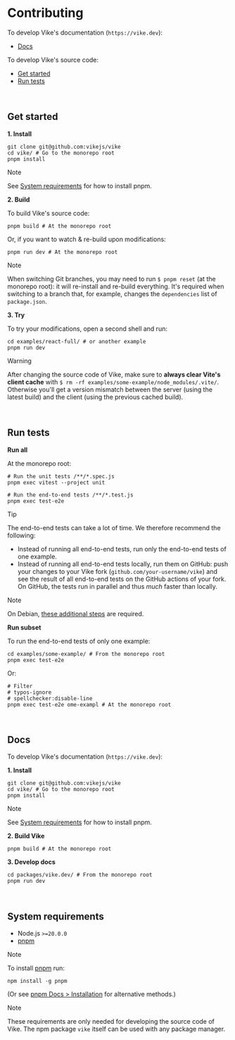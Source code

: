 # Contributing

To develop Vike's documentation (`https://vike.dev`):

- [Docs](#docs)

To develop Vike's source code:

- [Get started](#get-started)
- [Run tests](#run-tests)

<br/>


## Get started

**1. Install**

```shell
git clone git@github.com:vikejs/vike
cd vike/ # Go to the monorepo root
pnpm install
```

> [!NOTE]
> See [System requirements](#system-requirements) for how to install pnpm.

**2. Build**

To build Vike's source code:

```shell
pnpm build # At the monorepo root
```

Or, if you want to watch & re-build upon modifications:

```shell
pnpm run dev # At the monorepo root
```

> [!NOTE]
> When switching Git branches, you may need to run `$ pnpm reset` (at the monorepo root): it will re-install and re-build everything. It's required when switching to a branch that, for example, changes the `dependencies` list of `package.json`.

**3. Try**

To try your modifications, open a second shell and run:

```shell
cd examples/react-full/ # or another example
pnpm run dev
```

> [!WARNING]
> After changing the source code of Vike, make sure to **always clear Vite's client cache** with `$ rm -rf examples/some-example/node_modules/.vite/`. Otherwise you'll get a version mismatch between the server (using the latest build) and the client (using the previous cached build).

<br/>


## Run tests

**Run all**

At the monorepo root:

```shell
# Run the unit tests /**/*.spec.js
pnpm exec vitest --project unit

# Run the end-to-end tests /**/*.test.js
pnpm exec test-e2e
```

> [!TIP]
> The end-to-end tests can take a lot of time. We therefore recommend the following:
> - Instead of running all end-to-end tests, run only the end-to-end tests of one example.
> - Instead of running all end-to-end tests locally, run them on GitHub: push your changes to your Vike fork (`github.com/your-username/vike`) and see the result of all end-to-end tests on the GitHub actions of your fork. On GitHub, the tests run in parallel and thus *much* faster than locally.

> [!NOTE]
> On Debian, [these additional steps](https://github.com/vikejs/vike/issues/283#issuecomment-1072974554) are required.

**Run subset**

To run the end-to-end tests of only one example:

```shell
cd examples/some-example/ # From the monorepo root
pnpm exec test-e2e
```

Or:

```shell
# Filter
# typos-ignore
# spellchecker:disable-line
pnpm exec test-e2e ome-exampl # At the monorepo root
```

<br/>


## Docs

To develop Vike's documentation (`https://vike.dev`):

**1. Install**

```shell
git clone git@github.com:vikejs/vike
cd vike/ # Go to the monorepo root
pnpm install
```

> [!NOTE]
> See [System requirements](#system-requirements) for how to install pnpm.

**2. Build Vike**

```shell
pnpm build # At the monorepo root
```

**3. Develop docs**

```shell
cd packages/vike.dev/ # From the monorepo root
pnpm run dev
```

<br/>


## System requirements

- Node.js `>=20.0.0`
- [pnpm](https://pnpm.io)

> [!NOTE]
> To install [pnpm](https://pnpm.io) run:
> ```shell
> npm install -g pnpm
> ```
> (Or see [pnpm Docs > Installation](https://pnpm.io/installation) for alternative methods.)

> [!NOTE]
> These requirements are only needed for developing the source code of Vike. The npm package `vike` itself can be used with any package manager.
